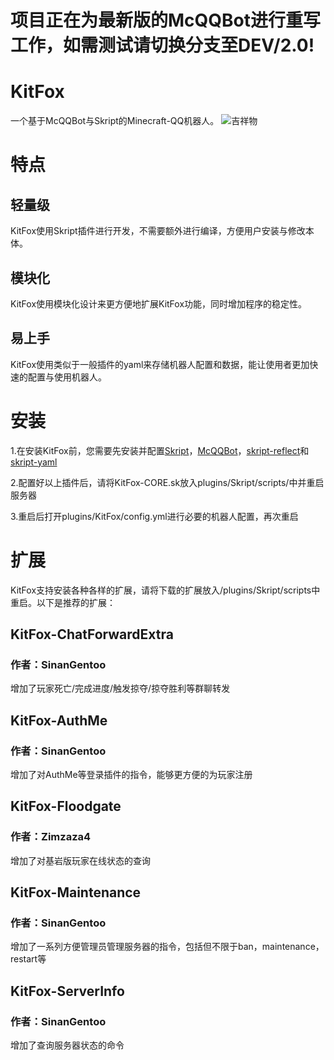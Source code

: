 # 项目正在为最新版的McQQBot进行重写工作，如需测试请切换分支至DEV/2.0!
# KitFox
一个基于McQQBot与Skript的Minecraft-QQ机器人。
![吉祥物](https://i.loli.net/2021/04/10/qHizhuI1SVZrPT5.jpg)
# 特点
## 轻量级
KitFox使用Skript插件进行开发，不需要额外进行编译，方便用户安装与修改本体。
## 模块化
KitFox使用模块化设计来更方便地扩展KitFox功能，同时增加程序的稳定性。
## 易上手
KitFox使用类似于一般插件的yaml来存储机器人配置和数据，能让使用者更加快速的配置与使用机器人。
# 安装
1.在安装KitFox前，您需要先安装并配置[Skript](https://www.mcbbs.net/thread-975466-1-1.html)，[McQQBot](https://www.mcbbs.net/forum.php?mod=viewthread&tid=1141509)，[skript-reflect](https://github.com/TPGamesNL/skript-reflect)和[skript-yaml](https://github.com/Sashie/skript-yaml)

2.配置好以上插件后，请将KitFox-CORE.sk放入plugins/Skript/scripts/中并重启服务器

3.重启后打开plugins/KitFox/config.yml进行必要的机器人配置，再次重启
# 扩展
KitFox支持安装各种各样的扩展，请将下载的扩展放入/plugins/Skript/scripts中重启。以下是推荐的扩展：
## KitFox-ChatForwardExtra
### 作者：SinanGentoo
增加了玩家死亡/完成进度/触发掠夺/掠夺胜利等群聊转发
## KitFox-AuthMe
### 作者：SinanGentoo
增加了对AuthMe等登录插件的指令，能够更方便的为玩家注册
## KitFox-Floodgate
### 作者：Zimzaza4
增加了对基岩版玩家在线状态的查询
## KitFox-Maintenance
### 作者：SinanGentoo
增加了一系列方便管理员管理服务器的指令，包括但不限于ban，maintenance，restart等
## KitFox-ServerInfo
### 作者：SinanGentoo
增加了查询服务器状态的命令
